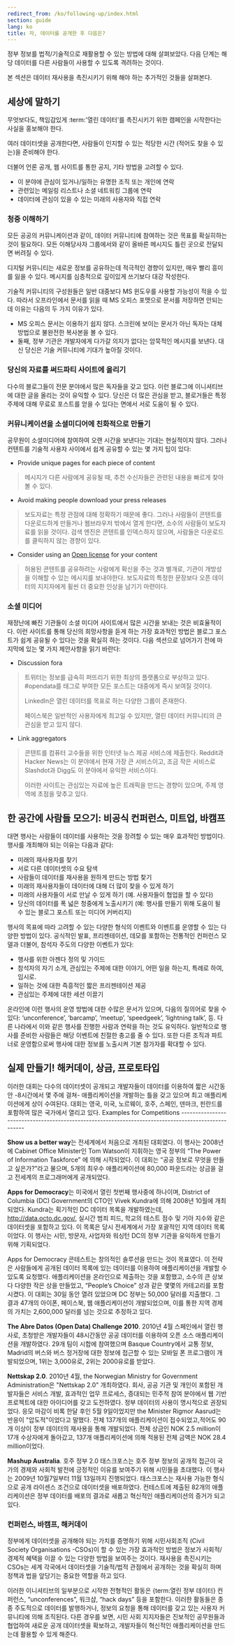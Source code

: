 ```yaml
---
redirect_from: /ko/following-up/index.html
section: guide
lang: ko
title: 자, 데이터를 공개한 후 다음은?
---
```


정부 정보를 법적/기술적으로 재활용할 수 있는 방법에 대해 살펴보았다. 다음 단계는 해당 데이터를 다른 사람들이 사용할 수 있도록 격려하는 것이다.

본 섹션은 데이터 재사용을 촉진시키기 위해 해야 하는 추가적인 것들을 살펴본다.

## 세상에 말하기

무엇보다도, 책임감있게 :term:'열린 데이터'를 촉진시키기 위한 캠페인을 시작한다는 사실을 홍보해야 한다.

여러 데이터셋을 공개한다면, 사람들이 인지할 수 있는 적당한 시간 (적어도 찾을 수 있는)을 준비해야 한다.

더불어 언론 공개, 웹 사이트를 통한 공지, 기타 방법을 고려할 수 있다.

-   이 분야에 관심이 있거나/일하는 유명한 조직 또는 개인에 연락
-   관련있는 메일링 리스트나 소셜 네트워킹 그룹에 연락
-   데이터에 관심이 있을 수 있는 미래의 사용자와 직접 연락

### 청중 이해하기

모든 공공의 커뮤니케이션과 같이, 데이터 커뮤니티에 참여하는 것은 목표를 확실히하는 것이 필요하다. 모든 이해당사자 그룹에서와 같이 올바른 메시지도 틀린 곳으로 전달되면 버려질 수 있다.

디지털 커뮤니티는 새로운 정보를 공유하는데 적극적인 경향이 있지만, 매우 빨리 흥미를 잃을 수 있다. 메시지를 심층적으로 깊이있게 쓰기보다 대강 작성한다.

기술적 커뮤니티의 구성원들은 일반 대중보다 MS 윈도우를 사용할 가능성이 적을 수 있다. 따라서 오프라인에서 문서를 읽을 때 MS 오피스 포맷으로 문서를 저장하면 안되는데 이유는 다음의 두 가지 이유가 있다.

-   MS 오피스 문서는 이용하기 쉽지 않다. 스크린에 보이는 문서가 아닌 독자는 대체방법으로 불완전한 복사본을 볼 수 있다.
-   둘째, 정부 기관은 개발자에게 다가갈 의지가 없다는 암묵적인 메시지를 보낸다. 대신 당신은 기술 커뮤니티에 기대가 높아질 것이다.

### 당신의 자료를 써드파티 사이트에 올리기

다수의 블로그들이 전문 분야에서 많은 독자들을 갖고 있다. 이런 블로그에 이니셔티브에 대한 글을 올리는 것이 유익할 수 있다. 당신은 더 많은 관심을 받고, 블로거들은 특정 주제에 대해 무료로 포스트를 얻을 수 있다는 면에서 서로 도움이 될 수 있다.

### 커뮤니케이션을 소셜미디어에 친화적으로 만들기

공무원이 소셜미디어에 참여하여 오랜 시간을 보낸다는 기대는 현실적이지 않다. 그러나 컨텐트를 기술적 사용자 사이에서 쉽게 공유할 수 있는 몇 가지 팁이 있다:

-   Provide unique pages for each piece of content

> 메시지가 다른 사람에게 공유될 때, 추천 수신자들은 관련된 내용을 빠르게 찾아볼 수 있다.

-   Avoid making people download your press releases

> 보도자료는 특정 관점에 대해 정확하기 때문에 좋다. 그러나 사람들이 콘텐트를 다운로드하게 만들거나 웹브라우저 밖에서 열게 한다면, 소수의 사람들이 보도자료를 읽을 것이다. 검색 엔진은 콘텐트를 인덱스하지 않으며, 사람들은 다운로드를 클릭하지 않는 경향이 있다.

-   Consider using an [Open license](http://opendefinition.org/licenses/#content) for your content

> 허용된 콘텐트를 공유하려는 사람에게 확신을 주는 것과 별개로, 기관이 개방성을 이해할 수 있는 메시지를 보내야한다. 보도자료의 특정한 문장보다 오픈 데이터의 지지자에게 휠씬 더 중요한 인상을 남기기 마련이다.

### 소셜 미디어

재정난에 빠진 기관들이 소셜 미디어 사이트에서 많은 시간을 보내는 것은 비효율적이다. 이런 사이트를 통해 당신의 희망사항을 듣게 하는 가장 효과적인 방법은 블로그 포스트가 쉽게 공유될 수 있다는 것을 확실히 하는 것이다. 다음 섹션으로 넘어가기 전에 마지막에 있는 몇 가지 제안사항을 읽기 바란다:

-   Discussion fora

> 트위터는 정보를 급속히 퍼뜨리기 위한 최상의 플랫폼으로 부상하고 있다. \#opendata를 태그로 부여한 모든 포스트는 대중에게 즉시 보여질 것이다.
>
> LinkedIn은 열린 데이터를 목표로 하는 다양한 그룹이 존재한다.
>
> 페이스북은 일반적인 사용자에게 최고일 수 있지만, 열린 데이터 커뮤니티의 큰 관심을 받고 있지 않다.

-   Link aggregators

> 콘텐트를 컴퓨터 고수들을 위한 인터넷 뉴스 제공 서비스에 제출한다. Reddit과 Hacker News는 이 분야에서 현재 가장 큰 서비스이고, 조금 작은 서비스로 Slashdot과 Digg도 이 분야에서 유익한 서비스이다.
>
> 이러한 사이트는 관심있는 자료에 높은 트래픽을 만드는 경향이 있으며, 주제 영역에 초점을 맞추고 있다.

## 한 공간에 사람들 모으기: 비공식 컨퍼런스, 미트업, 바캠프

대면 행사는 사람들이 데이터를 사용하는 것을 장려할 수 있는 매우 효과적인 방법이다. 행사를 개최해야 되는 이유는 다음과 같다:

-   미래의 재사용자를 찾기
-   서로 다른 데이터셋의 수요 탐색
-   사람들이 데이터를 재사용을 원하게 만드는 방법 찾기
-   미래의 재사용자들이 데이터에 대해 더 많이 찾을 수 있게 하기
-   미래의 사용자들이 서로 만날 수 있게 하기 (예. 사용자들이 협업을 할 수 있다)
-   당신의 데이터를 폭 넓은 청중에게 노출시키기 (예: 행사를 만들기 위해 도움이 될 수 있는 블로그 포스트 또는 미디어 커버리지)

행사의 목표에 따라 고려할 수 있는 다양한 형식의 이벤트와 이벤트를 운영할 수 있는 다양한 방법이 있다. 공식적인 발표, 프리젠테이션, 데모를 포함하는 전통적인 컨퍼런스 모델과 더불어, 참석자 주도의 다양한 이벤트가 있다:

-   행사를 위한 아젠다 정의 및 가이드
-   참석자의 자기 소개, 관심있는 주제에 대한 이야기, 어떤 일을 하는지, 특례로 하여, 임시로.
-   일하는 것에 대한 즉흥적인 짧은 프리젠테이션 제공
-   관심있는 주제에 대한 세션 이끌기

온라인에 이런 행사의 운영 방법에 대한 수많은 문서가 있으며, 다음의 질의어로 찾을 수 있다: ‘unconference’, ‘barcamp’, ‘meetup’, ‘speedgeek’, ‘lightning talk’, 등. 다른 나라에서 이와 같은 행사를 진행한 사람과 연락을 하는 것도 유익하다. 일반적으로 행사를 준비한 사람들은 해당 이벤트에 친절한 충고를 줄 수 있다. 또한 다른 조직과 파트너로 운영함으로써 행사에 대한 정보를 노출시켜 기본 참가자를 확대할 수 있다.

## 실제 만들기! 해커데이, 상금, 프로토타입

이러한 대회는 다수의 데이터셋이 공개되고 개발자들이 데이터를 이용하여 짧은 시간동안 -8시간에서 몇 주에 걸쳐- 애플리케이션을 개발하는 틀을 갖고 있으며 최고 애플리케이션에게 상이 수여된다. 대회는 영국, 미국, 노르웨이, 호주, 스페인, 덴마크, 핀란드를 포함하여 많은 국가에서 열리고 있다. Examples for Competitions ----------------------------------------------------------------------------------------------------

**Show us a better way**는 전세계에서 처음으로 개최된 대회였다. 이 행사는 2008년에 Cabinet Office Minister인 Tom Watson이 지휘하는 영국 정부의 “The Power of Information Taskforce” 에 의해 시작되었다. 이 대회는 “공공 정보로 무엇을 만들고 싶은가?”라고 물으며, 5개의 최우수 애플리케이션에 80,000 파운드라는 상금을 걸고 전세계의 프로그래머에게 공개되었다.

**Apps for Democracy**는 미국에서 열린 첫번째 행사중에 하나이며, District of Columbia (DC) Government의 CTO인 Vivek Kundra에 의해 2008년 10월에 개최되었다. Kundra는 획기적인 DC 데이터 목록을 개발하였는데, <http://data.octo.dc.gov/>, 실시간 범죄 피드, 학교의 테스트 점수 및 기아 지수와 같은 데이터셋을 포함하고 있다. 이 목록은 당시 전세계에서 가장 포괄적인 지역 데이터 목록이었다. 이 행사는 시민, 방문자, 사업자와 워싱턴 DC의 정부 기관을 유익하게 만들기 위해 기획되었다.

Apps for Democracy 콘테스트는 창의적인 솔루션을 만드는 것이 목표였다. 이 전략은 사람들에게 공개된 데이터 목록에 있는 데이터를 이용하여 애플리케이션을 개발할 수 있도록 요청했다. 애플리케이션을 온라인으로 제출하는 것을 포함했고, 소수의 큰 상보다 다양한 작은 상을 만들었고, “People’s Choice” 상과 같은 몇몇의 카테고리를 포함시켰다. 이 대회는 30일 동안 열려 있었으며 DC 정부는 50,000 달러를 지출했다. 그 결과 47개의 아이폰, 페이스북, 웹 애플리케이션이 개발되었으며, 이를 통한 지역 경제의 가치는 2,600,000 달러를 넘는 것으로 추정하고 있다.

**The Abre Datos (Open Data) Challenge 2010**. 2010년 4월 스페인에서 열린 행사로, 초청받은 개발자들이 48시간동안 공공 데이터를 이용하여 오픈 소스 애플리케이션을 개발하였다. 29개 팀이 시합에 참여했으며 Basque Country에서 교통 정보, Madrid의 버스와 버스 정거장에 대한 정보에 접근할 수 있는 모바일 폰 프로그램이 개발되었으며, 1위는 3,000유로, 2위는 2000유로를 받았다.

**Nettskap 2.0**. 2010년 4월, the Norwegian Ministry for Government Administration은 "Nettskap 2.0" 개최하였다. 회사, 공공 기관 및 개인이 포함된 개발자들은 서비스 개발, 효과적인 업무 프로세스, 증대되는 민주적 참여 분야에서 웹 기반 프로젝트에 대한 아이디어를 갖고 도전하였다. 정부 데이터의 사용이 명시적으로 권장되었다. 응모 마감이 비록 한달 후인 5월 9일이었지만 the Minister Rigmor Aasrud는 반응이 "압도적"이었다고 말했다. 전체 137개의 애플리케이션이 접수되었고,적어도 90개 이상이 정부 데이터의 재사용을 통해 개발되었다. 전체 상금인 NOK 2.5 million이 17개 수상자에게 돌아갔고, 137개 애플리케이션에 의해 적용된 전체 금액은 NOK 28.4 million이었다.

**Mashup Australia**. 호주 정부 2.0 태스크포스는 호주 정부 정보의 공개적 접근이 국가의 경제와 사회적 발전에 긍정적인 이유를 보여주기 위해 시민들을 초대했다. 이 행사는 2009년 10월7일부터 11월 13일까지 진행되었다. 태스크포스는 재사용 가능한 형식으로 공개 라이센스 조건으로 데이터셋을 배포하였다. 컨테스트에 제출된 82개의 애플리케이션은 정부 데이터를 배포의 결과로 새롭고 혁신적인 애플리케이션의 증거가 되고 있다.

### 컨퍼런스, 바캠프, 해커데이

정부에게 데이터셋을 공개해야 되는 가치를 증명하기 위해 시민사회조직 (Civil Society Organisations -CSOs)이 할 수 있는 가장 효과적인 방법은 정보가 사회적/경제적 혜택을 이끌 수 있는 다양한 방법을 보여주는 것이다. 재사용을 촉진시키는 CSOs는 세계 각국에서 데이터셋을 기술적/법적 관점에서 공개하는 것을 확실히 하며 정책과 법을 앞당기는 중요한 역할을 하고 있다.

이러한 이니셔티브의 일부분으로 시작한 전형적인 활동은 {term:열린 정부 데이터} 컨퍼런스, “unconferences”, 워크샵, “hack days” 등을 포함한다. 이러한 활동들은 종종 주도적으로 데이터를 발행하거나, 정보의 요청을 통해 데이터를 갖고 있는 사용자 커뮤니티에 의해 조직된다. 다른 경우를 보면, 시민 사회 지지자들은 진보적인 공무원들과 협업하여 새로운 공개 데이터셋을 확보하고, 개발자들이 혁신적인 애플리케이션을 만드는데 활용할 수 있게 해준다.